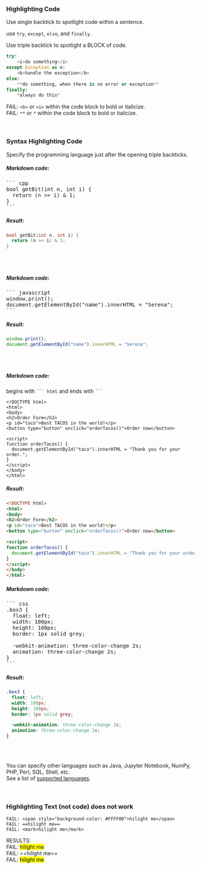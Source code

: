 ### Highlighting Code

Use single backtick to spotlight code within a sentence.

use `try`, `except`, `else`, and `finally`.


Use triple backtick to spotlight a BLOCK of code.

``` python
try:
    <i>do something</i>
except Exception as e:
    <b>handle the exception</b>
else:
    **do something, when there is no error or exception**
finally:
    *always do this*
```

FAIL: `<b>` or `<i>` within the code block to bold or italicize.<br>
FAIL: `**` or `*` within the code block to bold or italicize.
<br><br><br>


### Syntax Highlighting Code
Specify the programming language just after the opening triple backticks.

##### Markdown code:
<pre>
``` cpp
bool getBit(int n, int i) {
  return (n >> i) & 1;
}
```
</pre>

##### Result:
``` cpp
bool getBit(int n, int i) {
  return (n >> i) & 1;
}
```
<br><br>

##### Markdown code:
<pre>
``` javascript
window.print();
document.getElementById("name").innerHTML = "Serena";
```
</pre>

##### Result:
``` javascript
window.print();
document.getElementById("name").innerHTML = "Serena";
```
<br><br>

##### Markdown code:
begins with ` ``` html `  and ends with ` ``` `
``` 
<!DOCTYPE html>
<html>
<body>
<h2>Order Form</h2>
<p id="taco">Best TACOS in the world!</p>
<button type="button" onclick="orderTacos()">Order now</button>

<script>
function orderTacos() {
  document.getElementById("taco").innerHTML = "Thank you for your order.";
}
</script>
</body>
</html>
```


##### Result:
``` HTML
<!DOCTYPE html>
<html>
<body>
<h2>Order Form</h2>
<p id="taco">Best TACOS in the world!</p>
<button type="button" onclick="orderTacos()">Order now</button>

<script>
function orderTacos() {
  document.getElementById("taco").innerHTML = "Thank you for your order.";
}
</script>
</body>
</html>
```

##### Markdown code:
<pre>
``` css
.box3 {
  float: left;
  width: 100px;
  height: 100px;
  border: 1px solid grey;

  -webkit-animation: three-color-change 2s;
  animation: three-color-change 2s;
}
```
</pre>

##### Result:
``` css
.box3 {
  float: left;
  width: 100px;
  height: 100px;
  border: 1px solid grey;

  -webkit-animation: three-color-change 2s;
  animation: three-color-change 2s;
}
```
<br><br>


You can specify other languages such as Java, Jupyter Notebook, NumPy, PHP, Perl, SQL, Shell, etc.<br>
See a list of [supported languages](https://gist.github.com/vidaaudrey/14b121a491d889af019e).
<br><br><br>



### Highlighting Text (not code) does not work
``` text
FAIL: <span style="background-color: #FFFF00">hilight me</span>
FAIL: ==hilight me==
FAIL: <mark>hilight me</mark>
```
RESULTS:<BR>
FAIL: <span style="background-color: #FFFF00">hilight me</span><BR>
FAIL: ==hilight me==<BR>
FAIL: <mark>hilight me</mark><BR>
